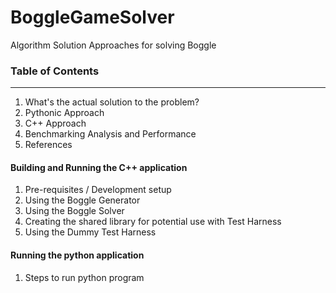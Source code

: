 # BoggleGameSolver    
Algorithm Solution Approaches for solving Boggle       


### Table of Contents
----------------------
1. What's the actual solution to the problem?     
2. Pythonic Approach     
3. C++ Approach     
4. Benchmarking Analysis and Performance      
5. References   

#### Building and Running the C++ application   
1. Pre-requisites / Development setup   
2. Using the Boggle Generator   
3. Using the Boggle Solver    
4. Creating the shared library for potential use with Test Harness    
5. Using the Dummy Test Harness   


#### Running the python application          
1. Steps to run python program      
